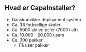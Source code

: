 ## Hvad er CapaInstaller?

- Danskudvikler deployment system
- Ca. 38 forksellige skoler
- Ca. 5000 aktive pc'er (7000 i alt)
- Ca. 10.000 - 20.000 users
- Ca. 300 pakker
  - Få user pakker